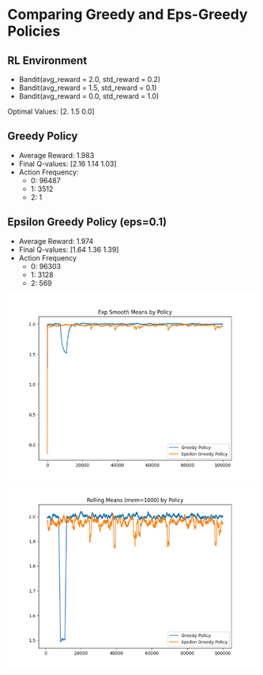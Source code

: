 # Comparing Greedy and Eps-Greedy Policies

## RL Environment
- Bandit(avg_reward = 2.0, std_reward = 0.2)
- Bandit(avg_reward = 1.5, std_reward = 0.1)
- Bandit(avg_reward = 0.0, std_reward = 1.0)

Optimal Values: [2.  1.5  0.0]


## Greedy Policy

- Average Reward: 1.983
- Final Q-values: [2.16 1.14 1.03]
- Action Frequency:
    - 0:   96487
    - 1:    3512
    - 2:       1


## Epsilon Greedy Policy (eps=0.1)
- Average Reward: 1.974
- Final Q-values: [1.64 1.36 1.39]
- Action Frequency
    - 0:   96303
    - 1:    3128
    - 2:     569

![plot](Figure_1.png)
![plot](Figure_2.png)
